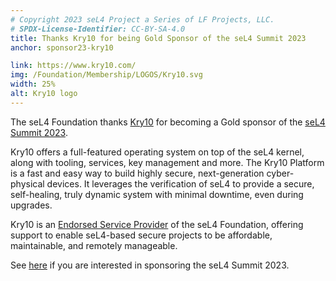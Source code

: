 ```yaml
---
# Copyright 2023 seL4 Project a Series of LF Projects, LLC.
# SPDX-License-Identifier: CC-BY-SA-4.0
title: Thanks Kry10 for being Gold Sponsor of the seL4 Summit 2023
anchor: sponsor23-kry10

link: https://www.kry10.com/
img: /Foundation/Membership/LOGOS/Kry10.svg
width: 25%
alt: Kry10 logo
---
```


The seL4 Foundation thanks [Kry10](https://www.kry10.com/) for becoming a Gold
sponsor of the [seL4 Summit 2023](../Foundation/Summit/2023).

Kry10 offers a full-featured operating system on top of the seL4 kernel, along
with tooling, services, key management and more. The Kry10 Platform is a fast
and easy way to build highly secure, next-generation cyber-physical devices. It
leverages the verification of seL4 to provide a secure, self-healing, truly
dynamic system with minimal downtime, even during upgrades.

Kry10 is an [Endorsed Service Provider](../Foundation/Services/) of the seL4
Foundation, offering support to enable seL4-based secure projects to be
affordable, maintainable, and remotely manageable.

See [here](https://events.linuxfoundation.org/sel4-summit/sponsor/) if you are
interested in sponsoring the seL4 Summit 2023.
